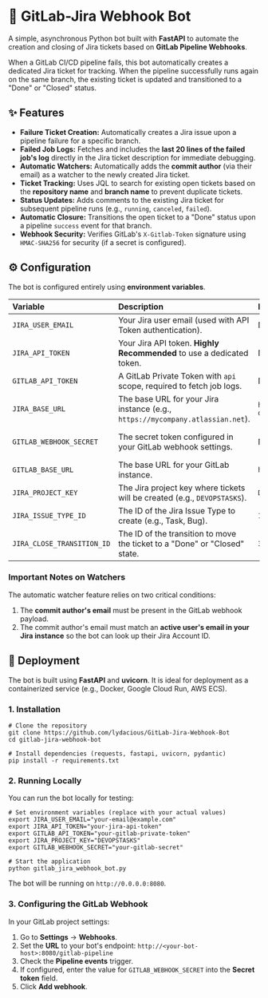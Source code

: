 # 🤖 GitLab-Jira Webhook Bot

A simple, asynchronous Python bot built with **FastAPI** to automate the creation and closing of Jira tickets based on **GitLab Pipeline Webhooks**.

When a GitLab CI/CD pipeline fails, this bot automatically creates a dedicated Jira ticket for tracking. When the pipeline successfully runs again on the same branch, the existing ticket is updated and transitioned to a "Done" or "Closed" status.

## ✨ Features

* **Failure Ticket Creation:** Automatically creates a Jira issue upon a pipeline failure for a specific branch.
* **Failed Job Logs:** Fetches and includes the **last 20 lines of the failed job's log** directly in the Jira ticket description for immediate debugging.
* **Automatic Watchers:** Automatically adds the **commit author** (via their email) as a watcher to the newly created Jira ticket.
* **Ticket Tracking:** Uses JQL to search for existing open tickets based on the **repository name** and **branch name** to prevent duplicate tickets.
* **Status Updates:** Adds comments to the existing Jira ticket for subsequent pipeline runs (e.g., `running`, `canceled`, `failed`).
* **Automatic Closure:** Transitions the open ticket to a "Done" status upon a pipeline `success` event for that branch.
* **Webhook Security:** Verifies GitLab's `X-Gitlab-Token` signature using `HMAC-SHA256` for security (if a secret is configured).

## ⚙️ Configuration

The bot is configured entirely using **environment variables**.

| Variable | Description | Default Value | Required |
| :--- | :--- | :--- | :--- |
| `JIRA_USER_EMAIL` | Your Jira user email (used with API Token authentication). | None | **Yes** |
| `JIRA_API_TOKEN` | Your Jira API token. **Highly Recommended** to use a dedicated token. | None | **Yes** |
| `GITLAB_API_TOKEN` | A GitLab Private Token with `api` scope, required to fetch job logs. | None | **Yes (for full functionality)** |
| `JIRA_BASE_URL` | The base URL for your Jira instance (e.g., `https://mycompany.atlassian.net`). | `https://your-domain.atlassian.net` | Yes |
| `GITLAB_WEBHOOK_SECRET` | The secret token configured in your GitLab webhook settings. | None | No (But recommended for security) |
| `GITLAB_BASE_URL` | The base URL for your GitLab instance. | `https://gitlab.com` | Yes |
| `JIRA_PROJECT_KEY` | The Jira project key where tickets will be created (e.g., `DEVOPSTASKS`). | `DEVOPSTASKS` | Yes |
| `JIRA_ISSUE_TYPE_ID` | The ID of the Jira Issue Type to create (e.g., Task, Bug). | `10001` | Yes |
| `JIRA_CLOSE_TRANSITION_ID`| The ID of the transition to move the ticket to a "Done" or "Closed" state. | `31` | Yes |

### Important Notes on Watchers

The automatic watcher feature relies on two critical conditions:

1.  The **commit author's email** must be present in the GitLab webhook payload.
2.  The commit author's email must match an **active user's email in your Jira instance** so the bot can look up their Jira Account ID.

## 🚀 Deployment

The bot is built using **FastAPI** and **uvicorn**. It is ideal for deployment as a containerized service (e.g., Docker, Google Cloud Run, AWS ECS).

### 1. Installation

```
# Clone the repository
git clone https://github.com/lydacious/GitLab-Jira-Webhook-Bot
cd gitlab-jira-webhook-bot

# Install dependencies (requests, fastapi, uvicorn, pydantic)
pip install -r requirements.txt
```
### 2. Running Locally

You can run the bot locally for testing:
```
# Set environment variables (replace with your actual values)
export JIRA_USER_EMAIL="your-email@example.com"
export JIRA_API_TOKEN="your-jira-api-token"
export GITLAB_API_TOKEN="your-gitlab-private-token"
export JIRA_PROJECT_KEY="DEVOPSTASKS"
export GITLAB_WEBHOOK_SECRET="your-gitlab-secret"

# Start the application
python gitlab_jira_webhook_bot.py
```
The bot will be running on `http://0.0.0.0:8080`.

### 3. Configuring the GitLab Webhook

In your GitLab project settings:

1.  Go to **Settings** -> **Webhooks**.
2.  Set the **URL** to your bot's endpoint: `http://<your-bot-host>:8080/gitlab-pipeline`
3.  Check the **Pipeline events** trigger.
4.  If configured, enter the value for `GITLAB_WEBHOOK_SECRET` into the **Secret token** field.
5.  Click **Add webhook**.
